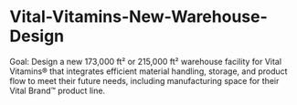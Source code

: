 # Vital-Vitamins-New-Warehouse-Design
Goal: Design a new 173,000 ft² or 215,000 ft² warehouse facility for Vital Vitamins® that integrates efficient material handling, storage, and product flow to meet their future needs, including manufacturing space for their Vital Brand™ product line.
